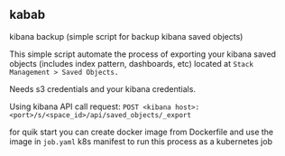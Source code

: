 ## kabab
kibana backup  (simple script for backup kibana saved objects)

This simple script automate the process of exporting your kibana saved objects (includes index pattern, dashboards, etc) located at `Stack Management > Saved Objects.`

Needs s3 credentials and your kibana credentials.

Using kibana API call request:
`POST <kibana host>:<port>/s/<space_id>/api/saved_objects/_export`

for quik start you can create docker image from Dockerfile and use the image in `job.yaml` k8s manifest to run this process as a kubernetes job

